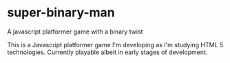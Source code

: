 # super-binary-man
A javascript platformer game with a binary twist

This is a Javascript platformer game I'm developing as I'm studying HTML 5 technologies. 
Currently playable albeit in early stages of development.
